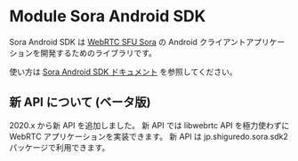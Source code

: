 # Module Sora Android SDK

Sora Android SDK は [WebRTC SFU Sora](https://sora.shiguredo.jp) の Android クライアントアプリケーションを開発するためのライブラリです。

使い方は [Sora Android SDK ドキュメント](https://sora-android-sdk.shiguredo.jp/) を参照してください。

## 新 API について (ベータ版)

2020.x から新 API を追加しました。
新 API では libwebrtc API を極力使わずに WebRTC アプリケーションを実装できます。
新 API は jp.shiguredo.sora.sdk2 パッケージで利用できます。

